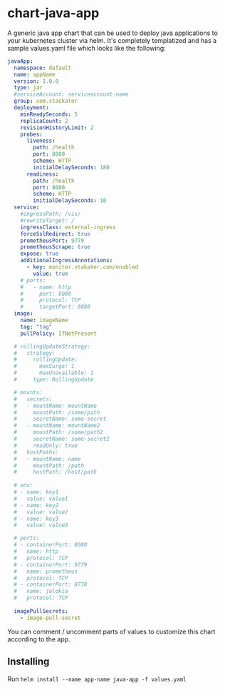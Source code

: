 # chart-java-app

A generic java app chart that can be used to deploy java applications to your kubernetes cluster via helm. It's completely templatized and has a sample values.yaml file which looks like the following:

```yaml
javaApp:
  namespace: default
  name: appName
  version: 1.0.0
  type: jar
  #serviceAccount: serviceaccount-name 
  group: com.stackator
  deployment:
    minReadySeconds: 5
    replicaCount: 2
    revisionHistoryLimit: 2
    probes:
      liveness:
        path: /health
        port: 8080
        scheme: HTTP
        initialDelaySeconds: 180
      readiness:
        path: /health
        port: 8080
        scheme: HTTP
        initialDelaySeconds: 10
  service:
    #ingressPath: /vis/
    #rewriteTarget: /
    ingressClass: external-ingress
    forceSslRedirect: true
    prometheusPort: 9779
    prometheusScrape: true
    expose: true
    additionalIngressAnnotations:
      - key: monitor.stakater.com/enabled
        value: true
    # ports:
    #   - name: http
    #     port: 8080
    #     protocol: TCP
    #     targetPort: 8080
  image:
    name: imageName
    tag: "tag"
    pullPolicy: IfNotPresent

  # rollingUpdateStrategy:
  #   strategy:
  #     rollingUpdate:
  #       maxSurge: 1
  #       maxUnavailable: 1
  #     type: RollingUpdate

  # mounts:
  #   secrets:
  #   - mountName: mountName
  #     mountPath: /some/path
  #     secretName: some-secret
  #   - mountName: mountName2
  #     mountPath: /some/path2
  #     secretName: some-secret2
  #     readOnly: true
  #   hostPaths:
  #   - mountName: name
  #     mountPath: /path
  #     hostPath: /host/path
  
  # env:
  # - name: key1
  #   value: value1
  # - name: key2
  #   value: value2
  # - name: key3
  #   value: value3

  # ports:
  # - containerPort: 8080
  #   name: http
  #   protocol: TCP
  # - containerPort: 9779
  #   name: prometheus
  #   protocol: TCP
  # - containerPort: 8778
  #   name: jolokia
  #   protocol: TCP
    
  imagePullSecrets:
    - image-pull-secret
```

You can comment / uncomment parts of values to customize this chart according to the app.

## Installing

Run `helm install --name app-name java-app -f values.yaml`
